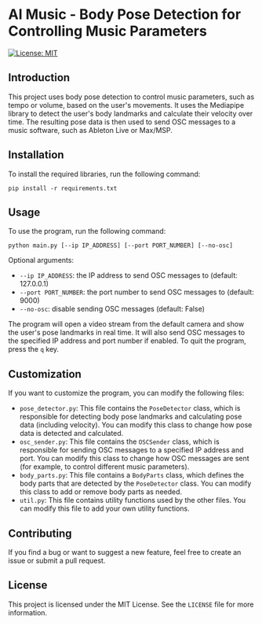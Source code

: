 # AI Music - Body Pose Detection for Controlling Music Parameters

[![License: MIT](https://img.shields.io/badge/License-MIT-yellow.svg)](https://opensource.org/licenses/MIT)

## Introduction

This project uses body pose detection to control music parameters, such as tempo or volume, based on the user's movements. It uses the Mediapipe library to detect the user's body landmarks and calculate their velocity over time. The resulting pose data is then used to send OSC messages to a music software, such as Ableton Live or Max/MSP.

## Installation

To install the required libraries, run the following command:

`pip install -r requirements.txt`

## Usage

To use the program, run the following command:

`python main.py [--ip IP_ADDRESS] [--port PORT_NUMBER] [--no-osc]`

Optional arguments:

-   `--ip IP_ADDRESS`: the IP address to send OSC messages to (default: 127.0.0.1)
-   `--port PORT_NUMBER`: the port number to send OSC messages to (default: 9000)
-   `--no-osc`: disable sending OSC messages (default: False)

The program will open a video stream from the default camera and show the user's pose landmarks in real time. It will also send OSC messages to the specified IP address and port number if enabled. To quit the program, press the `q` key.

## Customization

If you want to customize the program, you can modify the following files:

-   `pose_detector.py`: This file contains the `PoseDetector` class, which is responsible for detecting body pose landmarks and calculating pose data (including velocity). You can modify this class to change how pose data is detected and calculated.
-   `osc_sender.py`: This file contains the `OSCSender` class, which is responsible for sending OSC messages to a specified IP address and port. You can modify this class to change how OSC messages are sent (for example, to control different music parameters).
-   `body_parts.py`: This file contains a `BodyParts` class, which defines the body parts that are detected by the `PoseDetector` class. You can modify this class to add or remove body parts as needed.
-   `util.py`: This file contains utility functions used by the other files. You can modify this file to add your own utility functions.

## Contributing

If you find a bug or want to suggest a new feature, feel free to create an issue or submit a pull request.

## License

This project is licensed under the MIT License. See the `LICENSE` file for more information.
